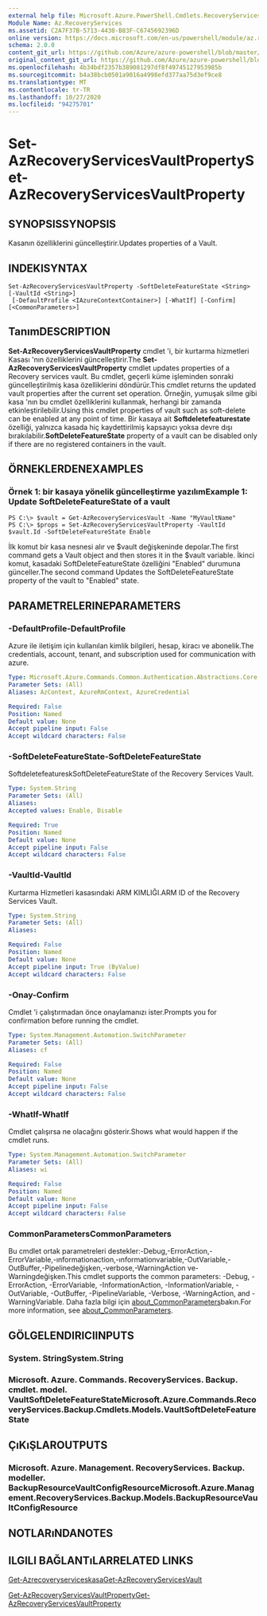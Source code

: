 ```yaml
---
external help file: Microsoft.Azure.PowerShell.Cmdlets.RecoveryServices.Backup.dll-Help.xml
Module Name: Az.RecoveryServices
ms.assetid: C2A7F37B-5713-4430-B83F-C6745692396D
online version: https://docs.microsoft.com/en-us/powershell/module/az.recoveryservices/set-azrecoveryservicesvaultproperty
schema: 2.0.0
content_git_url: https://github.com/Azure/azure-powershell/blob/master/src/RecoveryServices/RecoveryServices/help/Set-AzRecoveryServicesVaultProperty.md
original_content_git_url: https://github.com/Azure/azure-powershell/blob/master/src/RecoveryServices/RecoveryServices/help/Set-AzRecoveryServicesVaultProperty.md
ms.openlocfilehash: 4b34bdf2357b389081297df8f49745127953985b
ms.sourcegitcommit: b4a38bcb0501a9016a4998efd377aa75d3ef9ce8
ms.translationtype: MT
ms.contentlocale: tr-TR
ms.lasthandoff: 10/27/2020
ms.locfileid: "94275701"
---
```

# <span data-ttu-id="28558-101">Set-AzRecoveryServicesVaultProperty</span><span class="sxs-lookup"><span data-stu-id="28558-101">Set-AzRecoveryServicesVaultProperty</span></span>

## <span data-ttu-id="28558-102">SYNOPSIS</span><span class="sxs-lookup"><span data-stu-id="28558-102">SYNOPSIS</span></span>
<span data-ttu-id="28558-103">Kasanın özelliklerini güncelleştirir.</span><span class="sxs-lookup"><span data-stu-id="28558-103">Updates properties of a Vault.</span></span>

## <span data-ttu-id="28558-104">INDEKI</span><span class="sxs-lookup"><span data-stu-id="28558-104">SYNTAX</span></span>

```
Set-AzRecoveryServicesVaultProperty -SoftDeleteFeatureState <String> [-VaultId <String>]
 [-DefaultProfile <IAzureContextContainer>] [-WhatIf] [-Confirm] [<CommonParameters>]
```

## <span data-ttu-id="28558-105">Tanım</span><span class="sxs-lookup"><span data-stu-id="28558-105">DESCRIPTION</span></span>
<span data-ttu-id="28558-106">**Set-AzRecoveryServicesVaultProperty** cmdlet 'i, bir kurtarma hizmetleri Kasası 'nın özelliklerini güncelleştirir.</span><span class="sxs-lookup"><span data-stu-id="28558-106">The **Set-AzRecoveryServicesVaultProperty** cmdlet updates properties of a Recovery services vault.</span></span>
<span data-ttu-id="28558-107">Bu cmdlet, geçerli küme işleminden sonraki güncelleştirilmiş kasa özelliklerini döndürür.</span><span class="sxs-lookup"><span data-stu-id="28558-107">This cmdlet returns the updated vault properties after the current set operation.</span></span>
<span data-ttu-id="28558-108">Örneğin, yumuşak silme gibi kasa 'nın bu cmdlet özelliklerini kullanmak, herhangi bir zamanda etkinleştirilebilir.</span><span class="sxs-lookup"><span data-stu-id="28558-108">Using this cmdlet properties of vault such as soft-delete can be enabled at any point of time.</span></span>
<span data-ttu-id="28558-109">Bir kasaya ait **Softdeletefeaturestate** özelliği, yalnızca kasada hiç kaydettirilmiş kapsayıcı yoksa devre dışı bırakılabilir.</span><span class="sxs-lookup"><span data-stu-id="28558-109">**SoftDeleteFeatureState** property of a vault can be disabled only if there are no registered containers in the vault.</span></span>

## <span data-ttu-id="28558-110">ÖRNEKLERDEN</span><span class="sxs-lookup"><span data-stu-id="28558-110">EXAMPLES</span></span>

### <span data-ttu-id="28558-111">Örnek 1: bir kasaya yönelik güncelleştirme yazılım</span><span class="sxs-lookup"><span data-stu-id="28558-111">Example 1: Update SoftDeleteFeatureState of a vault</span></span>
```
PS C:\> $vault = Get-AzRecoveryServicesVault -Name "MyVaultName"
PS C:\> $props = Set-AzRecoveryServicesVaultProperty -VaultId $vault.Id -SoftDeleteFeatureState Enable
```

<span data-ttu-id="28558-112">İlk komut bir kasa nesnesi alır ve $vault değişkeninde depolar.</span><span class="sxs-lookup"><span data-stu-id="28558-112">The first command gets a Vault object and then stores it in the $vault variable.</span></span>
<span data-ttu-id="28558-113">İkinci komut, kasadaki SoftDeleteFeatureState özelliğini "Enabled" durumuna günceller.</span><span class="sxs-lookup"><span data-stu-id="28558-113">The second command Updates the SoftDeleteFeatureState property of the vault to "Enabled" state.</span></span>

## <span data-ttu-id="28558-114">PARAMETRELERINE</span><span class="sxs-lookup"><span data-stu-id="28558-114">PARAMETERS</span></span>

### <span data-ttu-id="28558-115">-DefaultProfile</span><span class="sxs-lookup"><span data-stu-id="28558-115">-DefaultProfile</span></span>
<span data-ttu-id="28558-116">Azure ile iletişim için kullanılan kimlik bilgileri, hesap, kiracı ve abonelik.</span><span class="sxs-lookup"><span data-stu-id="28558-116">The credentials, account, tenant, and subscription used for communication with azure.</span></span>

```yaml
Type: Microsoft.Azure.Commands.Common.Authentication.Abstractions.Core.IAzureContextContainer
Parameter Sets: (All)
Aliases: AzContext, AzureRmContext, AzureCredential

Required: False
Position: Named
Default value: None
Accept pipeline input: False
Accept wildcard characters: False
```

### <span data-ttu-id="28558-117">-SoftDeleteFeatureState</span><span class="sxs-lookup"><span data-stu-id="28558-117">-SoftDeleteFeatureState</span></span>
<span data-ttu-id="28558-118">Softdeletefeaturesk</span><span class="sxs-lookup"><span data-stu-id="28558-118">SoftDeleteFeatureState of the Recovery Services Vault.</span></span>

```yaml
Type: System.String
Parameter Sets: (All)
Aliases:
Accepted values: Enable, Disable

Required: True
Position: Named
Default value: None
Accept pipeline input: False
Accept wildcard characters: False
```

### <span data-ttu-id="28558-119">-VaultId</span><span class="sxs-lookup"><span data-stu-id="28558-119">-VaultId</span></span>
<span data-ttu-id="28558-120">Kurtarma Hizmetleri kasasındaki ARM KIMLIĞI.</span><span class="sxs-lookup"><span data-stu-id="28558-120">ARM ID of the Recovery Services Vault.</span></span>

```yaml
Type: System.String
Parameter Sets: (All)
Aliases:

Required: False
Position: Named
Default value: None
Accept pipeline input: True (ByValue)
Accept wildcard characters: False
```

### <span data-ttu-id="28558-121">-Onay</span><span class="sxs-lookup"><span data-stu-id="28558-121">-Confirm</span></span>
<span data-ttu-id="28558-122">Cmdlet 'i çalıştırmadan önce onaylamanızı ister.</span><span class="sxs-lookup"><span data-stu-id="28558-122">Prompts you for confirmation before running the cmdlet.</span></span>

```yaml
Type: System.Management.Automation.SwitchParameter
Parameter Sets: (All)
Aliases: cf

Required: False
Position: Named
Default value: None
Accept pipeline input: False
Accept wildcard characters: False
```

### <span data-ttu-id="28558-123">-WhatIf</span><span class="sxs-lookup"><span data-stu-id="28558-123">-WhatIf</span></span>
<span data-ttu-id="28558-124">Cmdlet çalışırsa ne olacağını gösterir.</span><span class="sxs-lookup"><span data-stu-id="28558-124">Shows what would happen if the cmdlet runs.</span></span>

```yaml
Type: System.Management.Automation.SwitchParameter
Parameter Sets: (All)
Aliases: wi

Required: False
Position: Named
Default value: None
Accept pipeline input: False
Accept wildcard characters: False
```

### <span data-ttu-id="28558-125">CommonParameters</span><span class="sxs-lookup"><span data-stu-id="28558-125">CommonParameters</span></span>
<span data-ttu-id="28558-126">Bu cmdlet ortak parametreleri destekler:-Debug,-ErrorAction,-ErrorVariable,-ınformationaction,-ınformationvariable,-OutVariable,-OutBuffer,-Pipelinedeğişken,-verbose,-WarningAction ve-Warningdeğişken.</span><span class="sxs-lookup"><span data-stu-id="28558-126">This cmdlet supports the common parameters: -Debug, -ErrorAction, -ErrorVariable, -InformationAction, -InformationVariable, -OutVariable, -OutBuffer, -PipelineVariable, -Verbose, -WarningAction, and -WarningVariable.</span></span> <span data-ttu-id="28558-127">Daha fazla bilgi için [about_CommonParameters](http://go.microsoft.com/fwlink/?LinkID=113216)bakın.</span><span class="sxs-lookup"><span data-stu-id="28558-127">For more information, see [about_CommonParameters](http://go.microsoft.com/fwlink/?LinkID=113216).</span></span>

## <span data-ttu-id="28558-128">GÖLGELENDIRICI</span><span class="sxs-lookup"><span data-stu-id="28558-128">INPUTS</span></span>

### <span data-ttu-id="28558-129">System. String</span><span class="sxs-lookup"><span data-stu-id="28558-129">System.String</span></span>

### <span data-ttu-id="28558-130">Microsoft. Azure. Commands. RecoveryServices. Backup. cmdlet. model. VaultSoftDeleteFeatureState</span><span class="sxs-lookup"><span data-stu-id="28558-130">Microsoft.Azure.Commands.RecoveryServices.Backup.Cmdlets.Models.VaultSoftDeleteFeatureState</span></span>

## <span data-ttu-id="28558-131">ÇıKıŞLAR</span><span class="sxs-lookup"><span data-stu-id="28558-131">OUTPUTS</span></span>

### <span data-ttu-id="28558-132">Microsoft. Azure. Management. RecoveryServices. Backup. modeller. BackupResourceVaultConfigResource</span><span class="sxs-lookup"><span data-stu-id="28558-132">Microsoft.Azure.Management.RecoveryServices.Backup.Models.BackupResourceVaultConfigResource</span></span>

## <span data-ttu-id="28558-133">NOTLARıNDA</span><span class="sxs-lookup"><span data-stu-id="28558-133">NOTES</span></span>

## <span data-ttu-id="28558-134">ILGILI BAĞLANTıLAR</span><span class="sxs-lookup"><span data-stu-id="28558-134">RELATED LINKS</span></span>

[<span data-ttu-id="28558-135">Get-Azrecoveryserviceskasa</span><span class="sxs-lookup"><span data-stu-id="28558-135">Get-AzRecoveryServicesVault</span></span>](./Get-AzRecoveryServicesVault.md)

[<span data-ttu-id="28558-136">Get-AzRecoveryServicesVaultProperty</span><span class="sxs-lookup"><span data-stu-id="28558-136">Get-AzRecoveryServicesVaultProperty</span></span>](./Get-AzRecoveryServicesVaultProperty.md)


